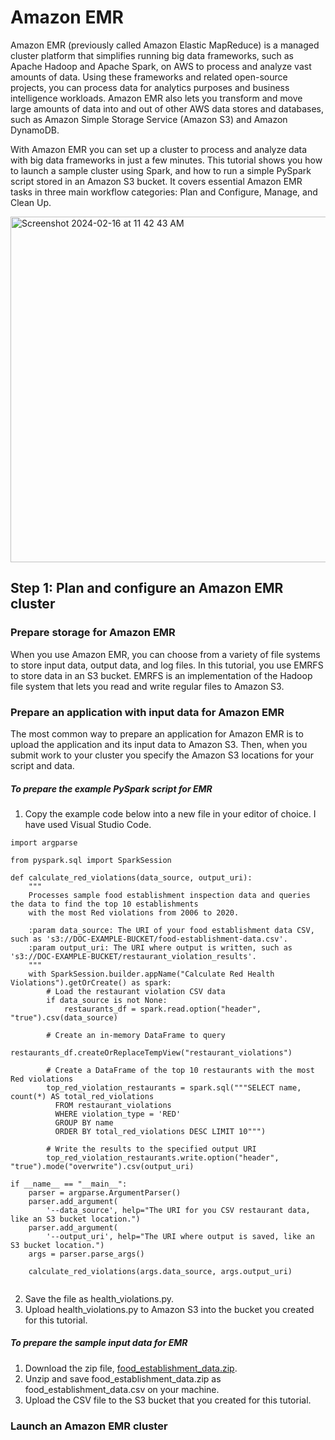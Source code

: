 # Amazon EMR
Amazon EMR (previously called Amazon Elastic MapReduce) is a managed cluster platform that simplifies running big data frameworks, such as Apache Hadoop and Apache Spark, on AWS to process and analyze vast amounts of data. Using these frameworks and related open-source projects, you can process data for analytics purposes and business intelligence workloads. Amazon EMR also lets you transform and move large amounts of data into and out of other AWS data stores and databases, such as Amazon Simple Storage Service (Amazon S3) and Amazon DynamoDB.

With Amazon EMR you can set up a cluster to process and analyze data with big data frameworks in just a few minutes. This tutorial shows you how to launch a sample cluster using Spark, and how to run a simple PySpark script stored in an Amazon S3 bucket. It covers essential Amazon EMR tasks in three main workflow categories: Plan and Configure, Manage, and Clean Up.

<img width="553" alt="Screenshot 2024-02-16 at 11 42 43 AM" src="https://github.com/ankitakotadiya/Data-Engineering/assets/27961132/ae26c398-2973-4ba6-bc9f-a5ffb1f55956">

## Step 1: Plan and configure an Amazon EMR cluster
### Prepare storage for Amazon EMR
When you use Amazon EMR, you can choose from a variety of file systems to store input data, output data, and log files. In this tutorial, you use EMRFS to store data in an S3 bucket. EMRFS is an implementation of the Hadoop file system that lets you read and write regular files to Amazon S3.

### Prepare an application with input data for Amazon EMR
The most common way to prepare an application for Amazon EMR is to upload the application and its input data to Amazon S3. Then, when you submit work to your cluster you specify the Amazon S3 locations for your script and data.
##### To prepare the example PySpark script for EMR
1. Copy the example code below into a new file in your editor of choice. I have used Visual Studio Code. 

```
import argparse

from pyspark.sql import SparkSession

def calculate_red_violations(data_source, output_uri):
    """
    Processes sample food establishment inspection data and queries the data to find the top 10 establishments
    with the most Red violations from 2006 to 2020.

    :param data_source: The URI of your food establishment data CSV, such as 's3://DOC-EXAMPLE-BUCKET/food-establishment-data.csv'.
    :param output_uri: The URI where output is written, such as 's3://DOC-EXAMPLE-BUCKET/restaurant_violation_results'.
    """
    with SparkSession.builder.appName("Calculate Red Health Violations").getOrCreate() as spark:
        # Load the restaurant violation CSV data
        if data_source is not None:
            restaurants_df = spark.read.option("header", "true").csv(data_source)

        # Create an in-memory DataFrame to query
        restaurants_df.createOrReplaceTempView("restaurant_violations")

        # Create a DataFrame of the top 10 restaurants with the most Red violations
        top_red_violation_restaurants = spark.sql("""SELECT name, count(*) AS total_red_violations 
          FROM restaurant_violations 
          WHERE violation_type = 'RED' 
          GROUP BY name 
          ORDER BY total_red_violations DESC LIMIT 10""")

        # Write the results to the specified output URI
        top_red_violation_restaurants.write.option("header", "true").mode("overwrite").csv(output_uri)

if __name__ == "__main__":
    parser = argparse.ArgumentParser()
    parser.add_argument(
        '--data_source', help="The URI for you CSV restaurant data, like an S3 bucket location.")
    parser.add_argument(
        '--output_uri', help="The URI where output is saved, like an S3 bucket location.")
    args = parser.parse_args()

    calculate_red_violations(args.data_source, args.output_uri)
			
```
2. Save the file as health_violations.py.
3. Upload health_violations.py to Amazon S3 into the bucket you created for this tutorial.

##### To prepare the sample input data for EMR
1. Download the zip file, [food_establishment_data.zip](https://docs.aws.amazon.com/emr/latest/ManagementGuide/samples/food_establishment_data.zip).
2. Unzip and save food_establishment_data.zip as food_establishment_data.csv on your machine.
3. Upload the CSV file to the S3 bucket that you created for this tutorial.

### Launch an Amazon EMR cluster






